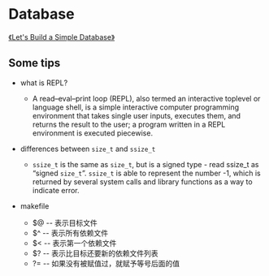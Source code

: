 # Database
[《Let's Build a Simple Database》](https://cstack.github.io/db_tutorial/)

## Some tips
- what is REPL?
  - A read–eval–print loop (REPL), also termed an interactive toplevel or language shell, is a simple interactive computer programming environment that takes single user inputs, executes them, and returns the result to the user; a program written in a REPL environment is executed piecewise.
  
- differences between `size_t` and `ssize_t`
  - `ssize_t` is the same as `size_t`, but is a signed type - read ssize_t as “signed `size_t`”. `ssize_t` is able to represent the number -1, which is returned by several system calls and library functions as a way to indicate error.

- makefile
  - $@ -- 表示目标文件
  - $^ -- 表示所有依赖文件
  - $< -- 表示第一个依赖文件
  - $? -- 表示比目标还要新的依赖文件列表
  - ?= -- 如果没有被赋值过，就赋予等号后面的值
